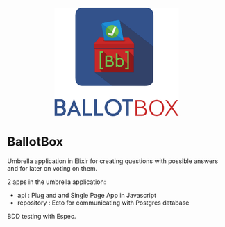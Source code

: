 <p align="center"><img src="logo/BBcolor1.png" alt="BallotBox" height="250px"></p>


# BallotBox

Umbrella application in Elixir for creating questions with possible answers
and for later on voting on them.

2 apps in the umbrella application:

* api : Plug and and Single Page App in Javascript
* repository : Ecto for communicating with Postgres database

BDD testing with Espec.
